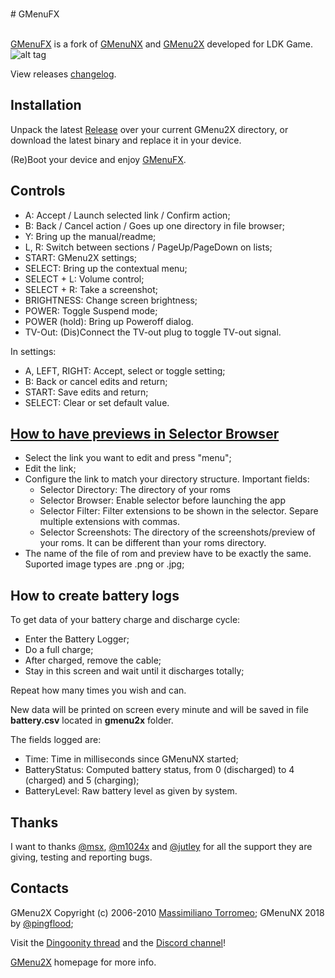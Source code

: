 <br># GMenuFX

<br>[GMenuFX](https://github.com/Ogami-FR/GMenuFX/) is a fork of [GMenuNX](https://github.com/pingflood/GMenuNX/) and [GMenu2X](http://mtorromeo.github.com/gmenu2x) developed for LDK Game.
<br>![alt tag](https://i10.servimg.com/u/f10/20/08/16/04/pres10.jpg)

View releases [changelog](ChangeLog.md).


## Installation

Unpack the latest [Release](https://github.com/Ogami-FR/GMenuFX/releases/) over your current GMenu2X directory, or download the latest binary and replace it in your device.

(Re)Boot your device and enjoy [GMenuFX](https://github.com/Ogami-FR/GMenuFX/).


## Controls

* A: Accept / Launch selected link / Confirm action;
* B: Back / Cancel action / Goes up one directory in file browser;
* Y: Bring up the manual/readme;
* L, R: Switch between sections / PageUp/PageDown on lists;
* START: GMenu2X settings;
* SELECT: Bring up the contextual menu;
* SELECT + L: Volume control;
* SELECT + R: Take a screenshot;
* BRIGHTNESS: Change screen brightness;
* POWER: Toggle Suspend mode;
* POWER (hold): Bring up Poweroff dialog.
* TV-Out: (Dis)Connect the TV-out plug to toggle TV-out signal.

In settings:

* A, LEFT, RIGHT: Accept, select or toggle setting;
* B: Back or cancel edits and return;
* START: Save edits and return;
* SELECT: Clear or set default value.


## [How to have previews in Selector Browser](http://boards.dingoonity.org/ingenic-jz4760-devices/gmenunext-let's-make-gmenu-great-again!/msg177392/#msg177392)

* Select the link you want to edit and press "menu";
* Edit the link;
* Configure the link to match your directory structure. Important fields:
	* Selector Directory: The directory of your roms
	* Selector Browser: Enable selector before launching the app
	* Selector Filter: Filter extensions to be shown in the selector. Separe multiple extensions with commas.
	* Selector Screenshots: The directory of the screenshots/preview of your roms. It can be different than your roms directory.
* The name of the file of rom and preview have to be exactly the same. Suported image types are .png or .jpg;


## How to create battery logs

To get data of your battery charge and discharge cycle:
* Enter the Battery Logger;
* Do a full charge;
* After charged, remove the cable;
* Stay in this screen and wait until it discharges totally;

Repeat how many times you wish and can.

New data will be printed on screen every minute and will be saved in file **battery.csv** located in **gmenu2x** folder.

The fields logged are:
* Time: Time in milliseconds since GMenuNX started;
* BatteryStatus: Computed battery status, from 0 (discharged) to 4 (charged) and 5 (charging);
* BatteryLevel: Raw battery level as given by system.


## Thanks

I want to thanks [@msx](https://boards.dingoonity.org/profile/msx/), [@m1024x](https://boards.dingoonity.org/profile/m1024/) and [@jutley](https://boards.dingoonity.org/profile/jutley/) for all the support they are giving, testing and reporting bugs.


## Contacts

GMenu2X Copyright (c) 2006-2010 [Massimiliano Torromeo](mailto:massimiliano.torromeo@gmail.com); GMenuNX 2018 by [@pingflood](https://boards.dingoonity.org/profile/pingflood/);

Visit the [Dingoonity thread](https://boards.dingoonity.org/ingenic-jz4760-devices/gmenunext-let's-make-gmenu-great-again!/) and the [Discord channel](https://discord.gg/hvR5vK6)!

[GMenu2X](http://mtorromeo.github.com/gmenu2x) homepage for more info.
